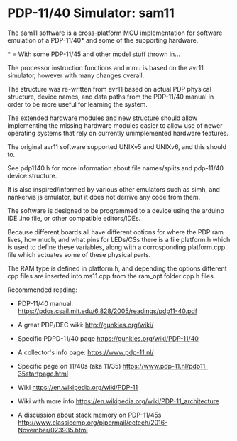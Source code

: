 # PDP-11/40 Simulator: sam11

The sam11 software is a cross-platform MCU implementation for software emulation of a PDP-11/40\* and some of the supporting hardware.

\* = With some PDP-11/45 and other model stuff thrown in...

The processor instruction functions and mmu is based on the avr11 simulator, however with many changes overall.

The structure was re-written from avr11 based on actual PDP physical structure, device names, and data paths from the PDP-11/40 manual in order to be more useful for learning the system.

The extended hardware modules and new structure should allow implementing the missing hardware modules easier to allow use of newer operating systems that rely on currently unimplemented hardware features.

The original avr11 software supported UNIXv5 and UNIXv6, and this should to.

See pdp1140.h for more information about file names/splits and pdp-11/40 device structure.

It is also inspired/informed by various other emulators such as simh, and nankervis js emulator, but it does not derrive any code from them.

The software is designed to be programmed to a device using the arduino IDE .ino file, or other compatible editors/IDEs.

Because different boards all have different options for where the PDP ram lives, how much, and what pins for LEDs/CSs there is a file platform.h which is used to define these variables, along with a corrosponding platform.cpp file which actuates some of these physical parts.

The RAM type is defined in platform.h, and depending the options different cpp files are inserted into ms11.cpp from the ram_opt folder cpp.h files.

Recommended reading:

- PDP-11/40 manual: <https://pdos.csail.mit.edu/6.828/2005/readings/pdp11-40.pdf>

- A great PDP/DEC wiki: <http://gunkies.org/wiki/>

- Specific PDPD-11/40 page <https://gunkies.org/wiki/PDP-11/40>

- A collector's info page: <https://www.pdp-11.nl/>

- Specific page on 11/40s (aka 11/35) <https://www.pdp-11.nl/pdp11-35startpage.html>

- Wiki <https://en.wikipedia.org/wiki/PDP-11>

- Wiki with more info <https://en.wikipedia.org/wiki/PDP-11_architecture>

- A discussion about stack memory on PDP-11/45s <http://www.classiccmp.org/pipermail/cctech/2016-November/023935.html>
